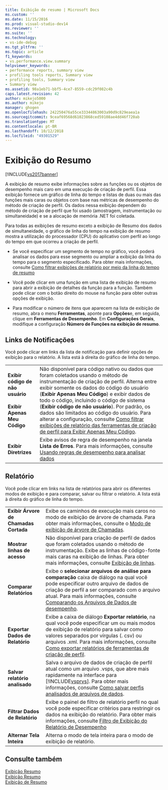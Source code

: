 ```yaml
---
title: Exibição de resumo | Microsoft Docs
ms.custom: ''
ms.date: 11/15/2016
ms.prod: visual-studio-dev14
ms.reviewer: ''
ms.suite: ''
ms.technology:
- vs-ide-debug
ms.tgt_pltfrm: ''
ms.topic: article
f1_keywords:
- vs.performance.view.summary
helpviewer_keywords:
- performance reports, summary view
- profiling tools reports, Summary view
- profiling tools, Summary view
- Summary view
ms.assetid: 98a1eb71-bbf5-4ce7-8559-cdc29f082c4b
caps.latest.revision: 42
author: mikejo5000
ms.author: mikejo
manager: ghogen
ms.openlocfilehash: 242250476a55ce33344863003a90d9c829eaea1a
ms.sourcegitcommit: 9ceaf69568d61023868ced59108ae4dd46f720ab
ms.translationtype: MT
ms.contentlocale: pt-BR
ms.lasthandoff: 10/12/2018
ms.locfileid: "49301529"
---
```

# <a name="summary-view"></a>Exibição do Resumo
[!INCLUDE[vs2017banner](../includes/vs2017banner.md)]

A exibição de resumo exibe informações sobre as funções ou os objetos de desempenho mais caro em uma execução de criação de perfil. Essa exibição fornece um gráfico de linha do tempo e listas de duas ou mais das funções mais caras ou objetos com base nas métricas de desempenho do método de criação de perfil. Os dados nessa exibição dependem do método de criação de perfil que foi usado (amostragem, instrumentação ou simultaneidade) e se a alocação de memória .NET foi coletada.  
  
 Para todas as exibições de resumo exceto a exibição de Resumo dos dados de simultaneidade, o gráfico de linha do tempo na exibição de resumo mostra a utilização do processador (CPU) do aplicativo com perfil ao longo do tempo em que ocorreu a criação de perfil.  
  
-   Se você especificar um segmento de tempo no gráfico, você poderá analisar os dados para esse segmento ou ampliar a exibição da linha do tempo para o segmento especificado. Para obter mais informações, consulte [Como filtrar exibições de relatório por meio da linha do tempo de resumo](../profiling/how-to-filter-report-views-from-the-summary-timeline.md)  
  
-   Você pode clicar em uma função em uma lista de exibição de resumo para abrir a exibição de detalhes da função para a função. Também pode clicar com o botão direito do mouse na função para obter outras opções de exibição.  
  
-   Para modificar o número de itens que aparecem na lista de exibição de resumo, abra o menu **Ferramentas**, aponte para **Opções**e, em seguida, clique em **Ferramentas de Desempenho**. Em **Configurações Gerais**, modifique a configuração **Número de Funções na exibição de resumo**.  
  
## <a name="notifications-links"></a>Links de Notificações  
 Você pode clicar em links da lista de notificação para definir opções de exibição para o relatório. A lista está à direita do gráfico de linha do tempo.  
  
|||  
|-|-|  
|**Exibir código de não usuário**<br /><br /> **Exibir Apenas Meu Código**|Não disponível para código nativo ou dados que foram coletados usando o método de instrumentação de criação de perfil. Alterna entre exibir somente os dados do código do usuário (**Exibir Apenas Meu Código**) e exibir dados de todo o código, incluindo o código de sistema (**Exibir código de não usuário**). Por padrão, os dados são limitados ao código do usuário. Para alterar a configuração, consulte [Como filtrar exibições de relatório das ferramentas de criação de perfil para Exibir Apenas Meu Código](../profiling/how-to-filter-profiling-tools-report-views-to-display-just-my-code.md).|  
|**Exibir Diretrizes**|Exibe avisos de regra de desempenho na janela **Lista de Erros**. Para mais informações, consulte [Usando regras de desempenho para analisar dados](../profiling/using-performance-rules-to-analyze-data.md)|  
  
## <a name="report"></a>Relatório  
 Você pode clicar em links na lista de relatórios para abrir os diferentes modos de exibição e para comparar, salvar ou filtrar o relatório. A lista está à direita do gráfico de linha do tempo.  
  
|||  
|-|-|  
|**Exibir Árvore de Chamadas Cortada**|Exibe os caminhos de execução mais caros no modo de exibição de árvore de chamada. Para obter mais informações, consulte o [Modo de exibição de árvore de Chamadas](../profiling/call-tree-view.md).|  
|**Mostrar linhas de acesso**|Não disponível para criação de perfil de dados que foram coletados usando o método de instrumentação. Exibe as linhas de código-fonte mais caras na exibição de linhas. Para obter mais informações, consulte [Exibição de linhas](../profiling/lines-view.md).|  
|**Comparar Relatórios**|Exibe o **selecionar arquivos de análise para comparação** caixa de diálogo na qual você pode especificar outro arquivo de dados de criação de perfil a ser comparado com o arquivo atual. Para mais informações, consulte [Comparando os Arquivos de Dados de desempenho](../profiling/comparing-performance-data-files.md).|  
|**Exportar Dados de Relatório**|Exibe a caixa de diálogo **Exportar relatório**, na qual você pode especificar um ou mais modos de exibição de relatório para salvar como valores separados por vírgulas (. csv) ou arquivos .xml. Para mais informações, consulte [Como exportar relatórios de ferramentas de criação de perfil](http://msdn.microsoft.com/en-us/174b5bd3-df9b-4fd4-88d4-76032ab90451).|  
|**Salvar relatório analisado**|Salva o arquivo de dados de criação de perfil atual como um arquivo .vsps, que abre mais rapidamente na interface para [!INCLUDE[vsprvs](../includes/vsprvs-md.md)]. Para obter mais informações, consulte [Como salvar perfis analisados de arquivos de dados](http://msdn.microsoft.com/en-us/0340ddde-caf4-48ac-8af3-d15dcdade556).|  
|**Filtrar Dados de Relatório**|Exibe o painel de filtro de relatório perfil no qual você pode especificar critérios para restringir os dados na exibição do relatório. Para obter mais informações, consulte [Filtro de Exibição do Relatório de Desempenho](../profiling/performance-report-view-filter.md)|  
|**Alternar Tela Inteira**|Alterna o modo de tela inteira para o modo de exibição de relatório.|  
  
## <a name="see-also"></a>Consulte também  
 [Exibição Resumo](../profiling/summary-view-sampling-data.md)   
 [Exibição Resumo](../profiling/summary-view-instrumentation-data.md)   
 [Exibição de Resumo](../profiling/summary-view-dotnet-memory-data.md)



